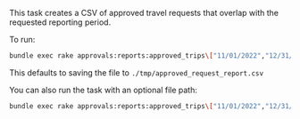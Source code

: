 This task creates a CSV of approved travel requests that overlap with the requested reporting period. 

To run: 
```bash
bundle exec rake approvals:reports:approved_trips\["11/01/2022","12/31/2022"\]
```

This defaults to saving the file to `./tmp/approved_request_report.csv`

You can also run the task with an optional file path: 
```bash
bundle exec rake approvals:reports:approved_trips\["11/01/2022","12/31/2022","/tmp/my_report_today.csv"\]
```
